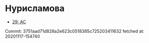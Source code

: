# Нурисламова
- [29: AC](29.md)

Commit: 3751aad71d828a2e623c0518385c725203411632
 fetched at: 20201117-154740
